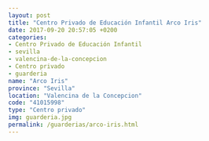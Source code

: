```yaml
---
layout: post
title: "Centro Privado de Educación Infantil Arco Iris"
date: 2017-09-20 20:57:05 +0200
categories:
- Centro Privado de Educación Infantil
- sevilla
- valencina-de-la-concepcion
- Centro privado
- guarderia
name: "Arco Iris"
province: "Sevilla"
location: "Valencina de la Concepcion"
code: "41015998"
type: "Centro privado"
img: guarderia.jpg
permalink: /guarderias/arco-iris.html
---
```

